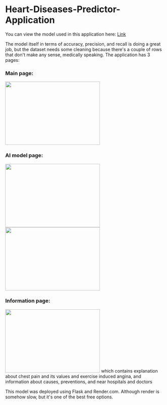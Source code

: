 # Heart-Diseases-Predictor-Application
You can view the model used in this application here: [Link](google.com)

The model itself in terms of accuracy, precision, and recall is doing a great job, but the dataset needs some cleaning because there's a couple of rows that don't make any sense, medically speaking.
The application has 3 pages:
### Main page:
<img src="https://github.com/MhGhobashy/Heart-Diseases-Predictor-Application/blob/main/assets/114983742/cfea8c32-777e-4dd4-9a73-fc02d02f63e6" width="300" height="200">

### AI model page:
<img src="https://github.com/MhGhobashy/Heart-Diseases-Predictor-Application/blob/main/assets/114983742/5b6e687b-57d4-415f-99a9-76ab9632555e" width="300" height="200">
<img src="https://github.com/MhGhobashy/Heart-Diseases-Predictor-Application/blob/main/assets/114983742/bd75fc72-0564-4c4e-a172-69def82705fa" width="300" height="200">

### Information page:
<img src="https://github.com/MhGhobashy/Heart-Diseases-Predictor-Application/blob/main/assets/114983742/47fc0f26-d091-4c33-b89a-60f8c4cae851" width="300" height="200">
which contains explanation about chest pain and its values and exercise induced angina, and information about causes, preventions, and near hospitals and doctors

This model was deployed using Flask and Render.com. Although render is somehow slow, but it's one of the best free options.
